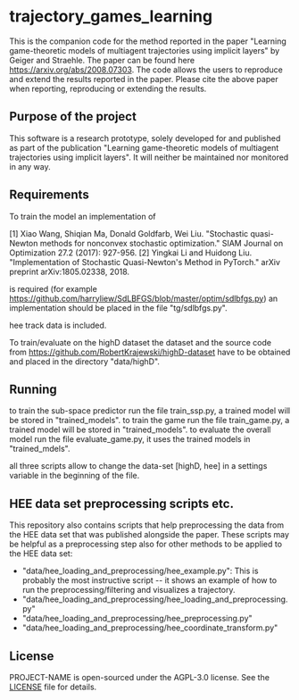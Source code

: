 # trajectory_games_learning

This is the companion code for the method reported in the paper
"Learning game-theoretic models of multiagent trajectories using implicit layers" by Geiger and Straehle. The paper can
be found here https://arxiv.org/abs/2008.07303. The code allows the users to
reproduce and extend the results reported in the paper.  Please cite the
above paper when reporting, reproducing or extending the results.

## Purpose of the project

This software is a research prototype, solely developed for and published as
part of the publication "Learning game-theoretic models of multiagent trajectories using implicit layers". It will neither be maintained nor monitored in any way.

## Requirements

To train the model an implementation of 

[1] Xiao Wang, Shiqian Ma, Donald Goldfarb, Wei Liu. "Stochastic quasi-Newton methods for nonconvex stochastic optimization." SIAM Journal on Optimization 27.2 (2017): 927-956.
[2] Yingkai Li and Huidong Liu. "Implementation of Stochastic Quasi-Newton's Method in PyTorch." arXiv preprint arXiv:1805.02338, 2018.

is required (for example https://github.com/harryliew/SdLBFGS/blob/master/optim/sdlbfgs.py)
an implementation should be placed in the file "tg/sdlbfgs.py".

hee track data is included.

To train/evaluate on the highD dataset the dataset and the source code from https://github.com/RobertKrajewski/highD-dataset
have to be obtained and placed in the directory "data/highD".

## Running

to train the sub-space predictor run the file train_ssp.py, a trained model will be stored in "trained_models".
to train the game run the file train_game.py, a trained model will be stored in "trained_models".
to evaluate the overall model run the file evaluate_game.py, it uses the trained models in "trained_mdels".

all three scripts allow to change the data-set [highD, hee] in a settings variable in the beginning of the file.

## HEE data set preprocessing scripts etc.

This repository also contains scripts that help preprocessing the data from the HEE data set that was published alongside the paper. These scripts may be helpful as a preprocessing step also for other methods to be applied to the HEE data set:
- "data/hee_loading_and_preprocessing/hee_example.py": This is probably the most instructive script -- it shows an example of how to run the preprocessing/filtering and visualizes a trajectory.
- "data/hee_loading_and_preprocessing/hee_loading_and_preprocessing.py"
- "data/hee_loading_and_preprocessing/hee_preprocessing.py"
- "data/hee_loading_and_preprocessing/hee_coordinate_transform.py"

## License

PROJECT-NAME is open-sourced under the AGPL-3.0 license. See the
[LICENSE](LICENSE) file for details.

